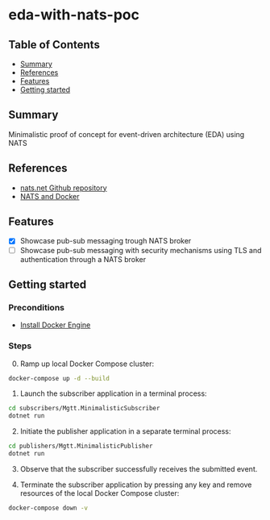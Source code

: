 # eda-with-nats-poc

## Table of Contents

+ [Summary](#summary)
+ [References](#references)
+ [Features](#features)
+ [Getting started](#getting-started)

## Summary

Minimalistic proof of concept for event-driven architecture (EDA) using NATS

## References

- [nats.net Github repository](https://github.com/nats-io/nats.net)
- [NATS and Docker](https://docs.nats.io/running-a-nats-service/nats_docker)

## Features

- [x] Showcase pub-sub messaging trough NATS broker
- [ ] Showcase pub-sub messaging with security mechanisms using TLS and authentication through a NATS broker

## Getting started

### Preconditions

- [Install Docker Engine](https://docs.docker.com/engine/install/)

### Steps

0. Ramp up local Docker Compose cluster:

```sh
docker-compose up -d --build
```

1. Launch the subscriber application in a terminal process:

```sh
cd subscribers/Mgtt.MinimalisticSubscriber
dotnet run
```

2. Initiate the publisher application in a separate terminal process:

```sh
cd publishers/Mgtt.MinimalisticPublisher
dotnet run
```

3. Observe that the subscriber successfully receives the submitted event.

4. Terminate the subscriber application by pressing any key and remove resources of the local Docker Compose cluster:

```sh
docker-compose down -v
```
